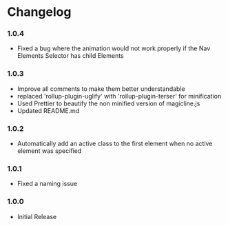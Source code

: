 # Changelog

### 1.0.4
* Fixed a bug where the animation would not work properly if the Nav Elements Selector has child Elements

### 1.0.3
* Improve all comments to make them better understandable
* replaced 'rollup-plugin-uglify' with 'rollup-plugin-terser' for minification
* Used Prettier to beautify the non minified version of magicline.js
* Updated README.md

### 1.0.2
* Automatically add an active class to the first element when no active element was specified

### 1.0.1
* Fixed a naming issue

### 1.0.0
* Initial Release